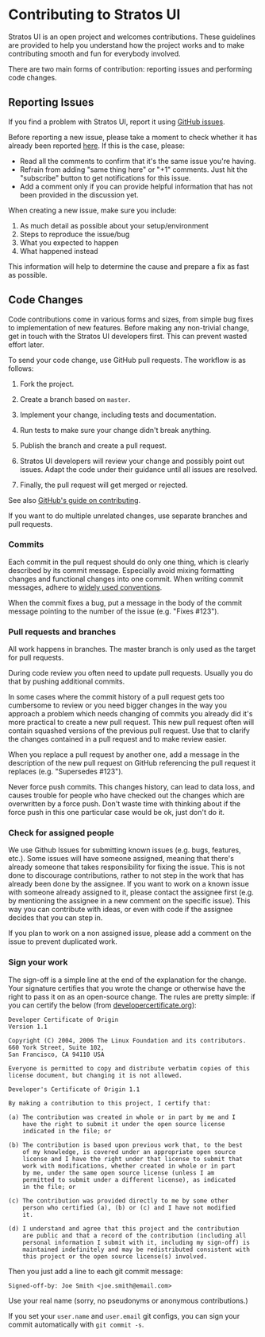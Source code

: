 # Contributing to Stratos UI

Stratos UI is an open project and welcomes contributions. These guidelines are provided to help you understand how the project works and to make contributing smooth and fun for everybody involved.

There are two main forms of contribution: reporting issues and performing code changes.

## Reporting Issues

If you find a problem with Stratos UI, report it using [GitHub issues](https://github.com/cloudfoundry/stratos/issues/new).

Before reporting a new issue, please take a moment to check whether it has already been reported
[here](https://github.com/cloudfoundry/stratos/issues). If this is the case, please:

- Read all the comments to confirm that it's the same issue you're having.
- Refrain from adding "same thing here" or "+1" comments. Just hit the
  "subscribe" button to get notifications for this issue.
- Add a comment only if you can provide helpful information that has not been
  provided in the discussion yet.

When creating a new issue, make sure you include:

1. As much detail as possible about your setup/environment
1. Steps to reproduce the issue/bug
1. What you expected to happen
1. What happened instead

This information will help to determine the cause and prepare a fix as fast as possible.

## Code Changes

Code contributions come in various forms and sizes, from simple bug fixes to implementation
of new features. Before making any non-trivial change, get in touch with the Stratos UI developers first. This can prevent wasted effort later.

To send your code change, use GitHub pull requests. The workflow is as follows:

  1. Fork the project.

  1. Create a branch based on `master`.

  1. Implement your change, including tests and documentation.

  1. Run tests to make sure your change didn't break anything.

  1. Publish the branch and create a pull request.

  1. Stratos UI developers will review your change and possibly point out issues.
     Adapt the code under their guidance until all issues are resolved.

  1. Finally, the pull request will get merged or rejected.

See also [GitHub's guide on contributing](https://help.github.com/articles/fork-a-repo).

If you want to do multiple unrelated changes, use separate branches and pull
requests.

### Commits

Each commit in the pull request should do only one thing, which is clearly
described by its commit message. Especially avoid mixing formatting changes and
functional changes into one commit. When writing commit messages, adhere to
[widely used
conventions](http://tbaggery.com/2008/04/19/a-note-about-git-commit-messages.html).

When the commit fixes a bug, put a message in the body of the commit message
pointing to the number of the issue (e.g. "Fixes #123").

### Pull requests and branches

All work happens in branches. The master branch is only used as the target for pull
requests.

During code review you often need to update pull requests. Usually you do that
by pushing additional commits.

In some cases where the commit history of a pull request gets too cumbersome to
review or you need bigger changes in the way you approach a problem which needs
changing of commits you already did it's more practical to create a new pull
request. This new pull request often will contain squashed versions of the
previous pull request. Use that to clarify the changes contained in a pull
request and to make review easier.

When you replace a pull request by another one, add a message in the
description of the new pull request on GitHub referencing the pull request it
replaces (e.g. "Supersedes #123").

Never force push commits. This changes history, can lead to data loss, and
causes trouble for people who have checked out the changes which are overwritten
by a force push. Don't waste time with thinking about if the force push in this
one particular case would be ok, just don't do it.

### Check for assigned people

We use Github Issues for submitting known issues (e.g. bugs, features,
etc.). Some issues will have someone assigned, meaning that there's already
someone that takes responsibility for fixing the issue. This is not done to
discourage contributions, rather to not step in the work that has already been
done by the assignee. If you want to work on a known issue with someone already
assigned to it, please contact the assignee first (e.g. by
mentioning the assignee in a new comment on the specific issue). This way you
can contribute with ideas, or even with code if the assignee decides that you
can step in.

If you plan to work on a non assigned issue, please add a comment on the issue
to prevent duplicated work.

### Sign your work

The sign-off is a simple line at the end of the explanation for the change. Your
signature certifies that you wrote the change or otherwise have the right to pass
it on as an open-source change. The rules are pretty simple: if you can certify
the below (from [developercertificate.org](http://developercertificate.org/)):

```
Developer Certificate of Origin
Version 1.1

Copyright (C) 2004, 2006 The Linux Foundation and its contributors.
660 York Street, Suite 102,
San Francisco, CA 94110 USA

Everyone is permitted to copy and distribute verbatim copies of this
license document, but changing it is not allowed.

Developer's Certificate of Origin 1.1

By making a contribution to this project, I certify that:

(a) The contribution was created in whole or in part by me and I
    have the right to submit it under the open source license
    indicated in the file; or

(b) The contribution is based upon previous work that, to the best
    of my knowledge, is covered under an appropriate open source
    license and I have the right under that license to submit that
    work with modifications, whether created in whole or in part
    by me, under the same open source license (unless I am
    permitted to submit under a different license), as indicated
    in the file; or

(c) The contribution was provided directly to me by some other
    person who certified (a), (b) or (c) and I have not modified
    it.

(d) I understand and agree that this project and the contribution
    are public and that a record of the contribution (including all
    personal information I submit with it, including my sign-off) is
    maintained indefinitely and may be redistributed consistent with
    this project or the open source license(s) involved.
```

Then you just add a line to each git commit message:

    Signed-off-by: Joe Smith <joe.smith@email.com>

Use your real name (sorry, no pseudonyms or anonymous contributions.)

If you set your `user.name` and `user.email` git configs, you can sign your
commit automatically with `git commit -s`.
